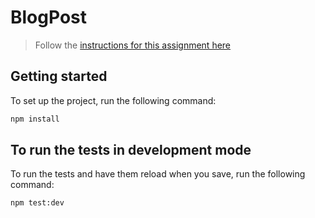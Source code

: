 # BlogPost

> Follow the [instructions for this assignment here](https://www.essentialist.dev/products/the-software-essentialist/categories/2152815719/posts/2167501870)

## Getting started

To set up the project, run the following command:

```bash
npm install
```

## To run the tests in development mode

To run the tests and have them reload when you save, run the following command:

```bash
npm test:dev
```
